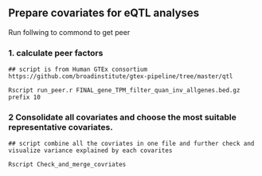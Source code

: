 ## Prepare covariates for eQTL analyses

Run follwing to commond to get peer 

### 1. calculate peer factors
```
## script is from Human GTEx consortium https://github.com/broadinstitute/gtex-pipeline/tree/master/qtl

Rscript run_peer.r FINAL_gene_TPM_filter_quan_inv_allgenes.bed.gz prefix 10

```
### 2 Consolidate all covariates and choose the most suitable representative covariates.

```
## script combine all the covriates in one file and further check and visualize variance explained by each covarites

Rscript Check_and_merge_covriates

```

